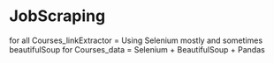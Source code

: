 # JobScraping

for all Courses_linkExtractor = Using Selenium mostly and sometimes beautifulSoup
for Courses_data = Selenium + BeautifulSoup + Pandas
